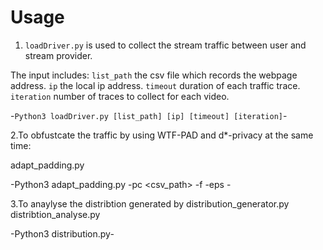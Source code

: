 # Usage

1. `loadDriver.py` is used to collect the stream traffic between user and stream provider. 

  The input includes: 
  `list_path` the csv file which records the webpage address.
  `ip` the local ip address.
  `timeout` duration of each traffic trace.
  `iteration` number of traces to collect for each video.

  -```Python3 loadDriver.py [list_path] [ip] [timeout] [iteration]```-

2.To obfustcate the traffic by using WTF-PAD and d*-privacy at the same time:

adapt_padding.py

-Python3 adapt_padding.py -pc <csv_path> -f <folder> -eps <eps>-

3.To anaylyse the distribtion generated by distribution_generator.py distribtion_analyse.py

-Python3 distribution.py-

